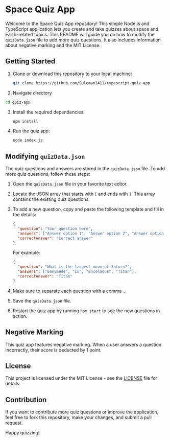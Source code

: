 # Space Quiz App

Welcome to the Space Quiz App repository! This simple Node.js and TypeScript application lets you create and take quizzes about space and Earth-related topics. This README will guide you on how to modify the `quizData.json` file to add more quiz questions. It also includes information about negative marking and the MIT License.

## Getting Started

1. Clone or download this repository to your local machine:

   ```bash
   git clone https://github.com/Suleman1411/typescript-quiz-app
   ```
2. Navigate directory

```bash
cd quiz-app
``` 

3. Install the required dependencies:

   ```bash
   npm install
   ```

4. Run the quiz app:

   ```bash
   node index.js
   ```

## Modifying `quizData.json`

The quiz questions and answers are stored in the `quizData.json` file. To add more quiz questions, follow these steps:

1. Open the `quizData.json` file in your favorite text editor.

2. Locate the JSON array that starts with `[` and ends with `]`. This array contains the existing quiz questions.

3. To add a new question, copy and paste the following template and fill in the details:

   ```json
   {
     "question": "Your question here",
     "answers": ["Answer option 1", "Answer option 2", "Answer option 3", "Answer option 4"],
     "correctAnswer": "Correct answer"
   }
   ```

   For example:

   ```json
   {
     "question": "What is the largest moon of Saturn?",
     "answers": ["Ganymede", "Io", "Enceladus", "Titan"],
     "correctAnswer": "Titan"
   }
   ```

4. Make sure to separate each question with a comma `,`.

5. Save the `quizData.json` file.

6. Restart the quiz app by running `npm start` to see the new questions in action.

## Negative Marking

This quiz app features negative marking. When a user answers a question incorrectly, their score is deducted by 1 point.


## License

This project is licensed under the MIT License - see the [LICENSE](LICENSE) file for details.

## Contribution

If you want to contribute more quiz questions or improve the application, feel free to fork this repository, make your changes, and submit a pull request.

Happy quizzing!
```
